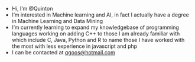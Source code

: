 - Hi, I’m @Quinton
- I’m interested in Machine learning and AI, in fact I actually have a degree in Machine Learning and Data Mining
- I’m currently learning to expand my knowledgebase of programming languages working on adding C++ to those I am already familiar with which include C, Java, Python and R to name those I have worked with the most with less experience in javascript and php
- I can be contacted at qgoos@hotmail.com


<!---
IcedIMP/IcedIMP is a ✨ special ✨ repository because its `README.md` (this file) appears on your GitHub profile.
You can click the Preview link to take a look at your changes.
--->
